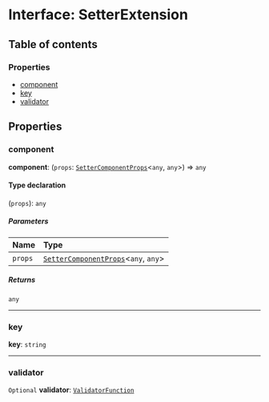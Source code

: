 # Interface: SetterExtension

## Table of contents

### Properties

* [component](/en/auto-docs/form-core/interfaces/SetterExtension.md#component)
* [key](/en/auto-docs/form-core/interfaces/SetterExtension.md#key)
* [validator](/en/auto-docs/form-core/interfaces/SetterExtension.md#validator)

## Properties

### component

**component**: (`props`: [`SetterComponentProps`](/en/auto-docs/form-core/interfaces/SetterComponentProps.md)<`any`, `any`>) => `any`

#### Type declaration

(`props`): `any`

##### Parameters

| Name | Type |
| :------ | :------ |
| `props` | [`SetterComponentProps`](/en/auto-docs/form-core/interfaces/SetterComponentProps.md)<`any`, `any`> |

##### Returns

`any`

***

### key

**key**: `string`

***

### validator

`Optional` **validator**: [`ValidatorFunction`](/en/auto-docs/form-core/types/ValidatorFunction.md)
